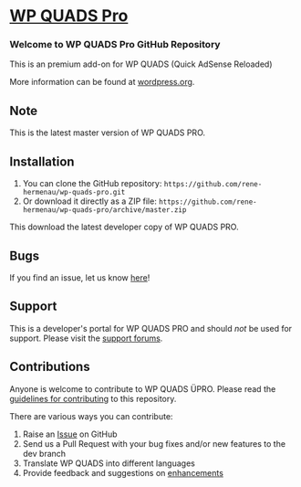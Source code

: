 # [WP QUADS Pro](https://wordpress.org/support/plugin/quick-adsense-reloaded) 

### Welcome to WP QUADS Pro GitHub Repository

This is an premium add-on for WP QUADS (Quick AdSense Reloaded)

More information can be found at [wordpress.org](https://wordpress.org/support/plugin/quick-adsense-reloaded).

## Note ##

This is the latest master version of WP QUADS PRO. 


## Installation ##

1. You can clone the GitHub repository: `https://github.com/rene-hermenau/wp-quads-pro.git`
2. Or download it directly as a ZIP file: `https://github.com/rene-hermenau/wp-quads-pro/archive/master.zip`

This download the latest developer copy of WP QUADS PRO.

## Bugs ##
If you find an issue, let us know [here](https://github.com/rene-hermenau/wp-quads-pro/issues)!

## Support ##
This is a developer's portal for WP QUADS PRO and should _not_ be used for support. 
Please visit the [support forums](https://wordpress.org/support/plugin/wp-quads-pro/).

## Contributions ##
Anyone is welcome to contribute to WP QUADS ÜPRO. Please read the [guidelines for contributing](https://github.com/rene-hermenau/wp-quads-pro/blob/master/CONTRIBUTING.md) to this repository.

There are various ways you can contribute:

1. Raise an [Issue](https://github.com/rene-hermenau/wp-quads-pro/issues) on GitHub
2. Send us a Pull Request with your bug fixes and/or new features to the dev branch
3. Translate WP QUADS into different languages
4. Provide feedback and suggestions on [enhancements](https://github.com/rene-hermenau/wp-quads-pro/issues?direction=desc&labels=Enhancement&page=1&sort=created&state=open)
